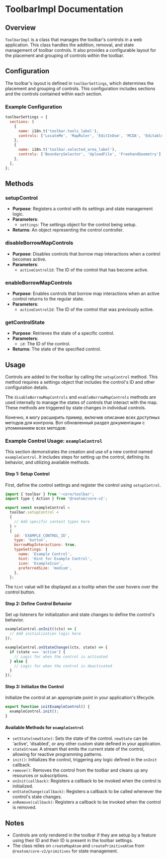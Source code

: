 # ToolbarImpl Documentation

## Overview

`ToolbarImpl` is a class that manages the toolbar's controls in a web application. This class handles the addition, removal, and state management of toolbar controls. It also provides a configurable layout for the placement and grouping of controls within the toolbar.

## Configuration

The toolbar's layout is defined in `toolbarSettings`, which determines the placement and grouping of controls. This configuration includes sections and the controls contained within each section.

### Example Configuration

```javascript
toolbarSettings = {
  sections: [
    {
      name: i18n.t('toolbar.tools_label'),
      controls: ['LocateMe', 'MapRuler', 'EditInOsm', 'MCDA', 'EditableLayer'],
    },
    {
      name: i18n.t('toolbar.selected_area_label'),
      controls: ['BoundarySelector', 'UploadFile', 'FreehandGeometry'],
    },
  ],
};
```

## Methods

### setupControl

- **Purpose**: Registers a control with its settings and state management logic.
- **Parameters**:
  - `settings`: The settings object for the control being setup.
- **Returns**: An object representing the control controller.

### disableBorrowMapControls

- **Purpose**: Disables controls that borrow map interactions when a control becomes active.
- **Parameters**:
  - `activeControlId`: The ID of the control that has become active.

### enableBorrowMapControls

- **Purpose**: Enables controls that borrow map interactions when an active control returns to the regular state.
- **Parameters**:
  - `activeControlId`: The ID of the control that was previously active.

### getControlState

- **Purpose**: Retrieves the state of a specific control.
- **Parameters**:
  - `id`: The ID of the control.
- **Returns**: The state of the specified control.

## Usage

Controls are added to the toolbar by calling the `setupControl` method. This method requires a settings object that includes the control's ID and other configuration details.

The `disableBorrowMapControls` and `enableBorrowMapControls` methods are used internally to manage the states of controls that interact with the map. These methods are triggered by state changes in individual controls.

Конечно, я могу расширить пример, включив описание всех доступных методов для контрола. Вот обновленный раздел документации с упоминанием всех методов:

### Example Control Usage: `exampleControl`

This section demonstrates the creation and use of a new control named `exampleControl`. It includes steps for setting up the control, defining its behavior, and utilizing available methods.

#### Step 1: Setup Control

First, define the control settings and register the control using `setupControl`.

```javascript
import { toolbar } from '~core/toolbar';
import type { Action } from '@reatom/core-v2';

export const exampleControl =
  toolbar.setupControl <
  {
    // Add specific context types here
  } >
  {
    id: 'EXAMPLE_CONTROL_ID',
    type: 'button',
    borrowMapInteractions: true,
    typeSettings: {
      name: 'Example Control',
      hint: 'Hint for Example Control',
      icon: 'ExampleIcon',
      preferredSize: 'medium',
    },
  };
```

The `hint` value will be displayed as a tooltip when the user hovers over the control button.

#### Step 2: Define Control Behavior

Set up listeners for initialization and state changes to define the control's behavior.

```javascript
exampleControl.onInit((ctx) => {
  // Add initialization logic here
});

exampleControl.onStateChange((ctx, state) => {
  if (state === 'active') {
    // Logic for when the control is activated
  } else {
    // Logic for when the control is deactivated
  }
});
```

#### Step 3: Initialize the Control

Initialize the control at an appropriate point in your application's lifecycle.

```javascript
export function initExampleControl() {
  exampleControl.init();
}
```

#### Available Methods for `exampleControl`

- `setState(newState)`: Sets the state of the control. `newState` can be 'active', 'disabled', or any other custom state defined in your application.
- `stateStream`: A stream that emits the current state of the control, allowing for reactive programming patterns.
- `init()`: Initializes the control, triggering any logic defined in the `onInit` callback.
- `remove()`: Removes the control from the toolbar and cleans up any resources or subscriptions.
- `onInit(callback)`: Registers a callback to be invoked when the control is initialized.
- `onStateChange(callback)`: Registers a callback to be called whenever the control's state changes.
- `onRemove(callback)`: Registers a callback to be invoked when the control is removed.

## Notes

- Controls are only rendered in the toolbar if they are setup by a feature using their ID and their ID is present in the toolbar settings.
- The class relies on `createMapAtom` and `createPrimitiveAtom` from `@reatom/core-v2/primitives` for state management.
